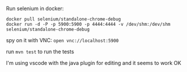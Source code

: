 Run selenium in docker:

```
docker pull selenium/standalone-chrome-debug
docker run -d -P -p 5900:5900 -p 4444:4444 -v /dev/shm:/dev/shm selenium/standalone-chrome-debug
```

spy on it with VNC: `open vnc://localhost:5900`

run `mvn test` to run the tests

I'm using vscode with the java plugin for editing and it seems to work OK
